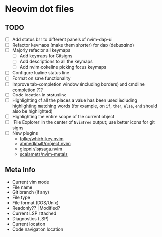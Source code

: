 # Neovim dot files

## TODO

- [ ] Add status bar to different panels of nvim-dap-ui
- [ ] Refactor keymaps (make them shorter) for dap (debugging)
- [ ] Majorly refactor all keymaps
  - [ ] Add keymaps for Gitsigns
  - [ ] Add descriptions to all the keymaps
  - [ ] Add nvim-cokeline picking focus keymaps
- [ ] Configure lualine status line
- [ ] Format on save functionality
- [ ] Improve tab-completion window (including borders) and cmdline completion ???
- [ ] Code location in statusline
- [ ] Highlighting of all the places a value has been used including highlighting matching words (for example, on `if`, `then`, `else`, `end` should also be highlighted)
- [ ] Highlighting the entire scope of the current object
- [ ] 'File Explorer' in the center of `NvimTree` output; use better icons for git signs
- [ ] New plugins
  - [folke/which-key.nvim](https://github.com/folke/which-key.nvim)
  - [ahmedkhalf/project.nvim](https://github.com/ahmedkhalf/project.nvim)
  - [glepnir/lspsaga.nvim](https://github.com/glepnir/lspsaga.nvim)
  - [scalameta/nvim-metals](https://github.com/scalameta/nvim-metals)


## Meta Info

- Current vim mode
- File name
- Git branch (if any)
- File type
- File format (DOS/Unix)
- Readonly?? | Modified?
- Current LSP attached
- Diagnostics (LSP)
- Current location
- Code navigation location
